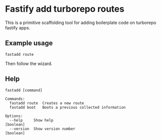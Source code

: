 # Fastify add turborepo routes

This is a primitive scaffolding tool for adding boilerplate code on
turborepo fastify apps.

## Example usage

```
fastadd route
```

Then follow the wizard.

## Help

```
fastadd [command]

Commands:
  fastadd route  Creates a new route
  fastadd boot   Boots a previous collected information

Options:
  --help     Show help                                                 [boolean]
  --version  Show version number                                       [boolean]
```
